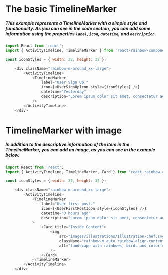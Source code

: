 # The basic TimelineMarker
##### This example represents a TimelineMarker with a simple style and functionality. As you can see in the code section, you can add some information using the properties `label`, `icon`, `datetime`, and  `description`.

```js
import React from 'react';
import { ActivityTimeline, TimelineMarker } from 'react-rainbow-components';

const iconStyles = { width: 32, height: 32 };

    <div className="rainbow-m-around_xx-large">
        <ActivityTimeline>
            <TimelineMarker
                label="User Sign Up."
                icon={<UserSignUpIcon style={iconStyles} />}
                datetime="Yesterday"
                description="Lorem ipsum dolor sit amet, consectetur adipiscing elit, sed eiusmod tempor incidunt ut labore et dolore magna aliqua."
            />
        </ActivityTimeline>
    </div>
```

# TimelineMarker with image
##### In addition to the descriptive information of the item in the TimelineMarker, you can add an image, as you can see in the example below.

```js
import React from 'react';
import { ActivityTimeline, TimelineMarker, Card } from 'react-rainbow-components';

const iconStyles = { width: 32, height: 32 };

    <div className="rainbow-m-around_xx-large">
        <ActivityTimeline>
            <TimelineMarker
                label="User first post."
                icon={<UserFirstPostIcon style={iconStyles} />}
                datetime="3 hours ago"
                description="Lorem ipsum dolor sit amet, consectetur adipiscing elit, sed eiusmodtempor incidunt ut labore et dolore magna aliqua."
            >
                <Card title="Inside Content">
                    <img
                        src="images/illustrations/Illustration-chef.svg"
                        className="rainbow-m_auto rainbow-align-content_center"
                        alt="landscape with rainbows, birds and colorful balloons"
                    />
                </Card>
            </TimelineMarker>
        </ActivityTimeline>
    </div>
```
